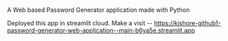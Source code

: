 
A Web based Password Generator application made with Python

Deployed this app in streamlit cloud.
Make a visit -- https://kishore-github1-password-generator-web-application--main-b6ya5e.streamlit.app 
